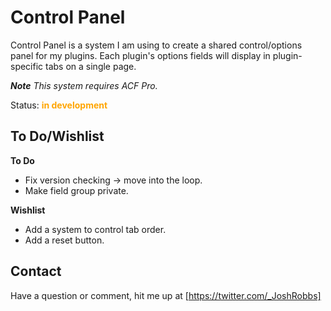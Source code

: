 # Control Panel
Control Panel is a system I am using to create a shared control/options panel for my plugins. Each plugin's options fields will display in plugin-specific tabs on a single page.

***Note** This system requires ACF Pro.*

Status: <span style="color: orange; font-weight: bold;">in development</span>

## To Do/Wishlist
**To Do**
- Fix version checking -> move into the loop.
- Make field group private.

**Wishlist**
- Add a system to control tab order.
- Add a reset button.

## Contact

Have a question or comment, hit me up at [https://twitter.com/_JoshRobbs]
